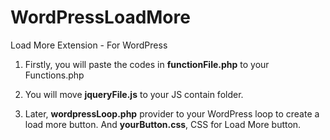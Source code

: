 # WordPressLoadMore
Load More Extension - For WordPress

1) Firstly, you will paste the codes in **functionFile.php** to your Functions.php

2) You will move **jqueryFile.js** to your JS contain folder. 

3) Later, **wordpressLoop.php** provider to your WordPress loop to create a load more button. And **yourButton.css**, CSS for Load More button.
